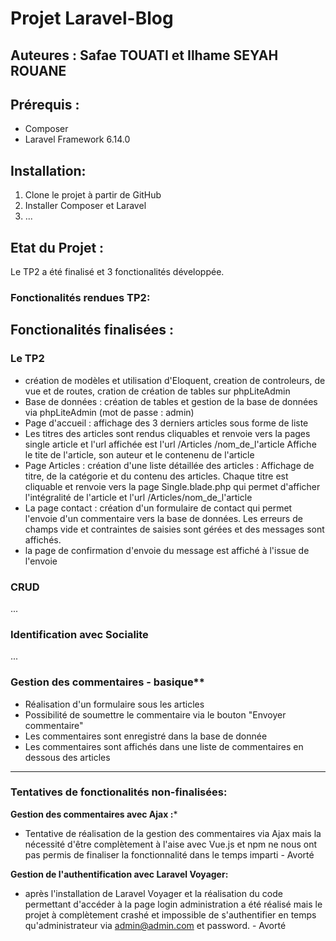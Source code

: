 # Projet Laravel-Blog
## Auteures : Safae TOUATI et Ilhame SEYAH ROUANE

## Prérequis :

-   Composer
-   Laravel Framework 6.14.0

## Installation:
1.  Clone le projet à partir de GitHub
2. Installer Composer et Laravel
3. ...

## Etat du Projet :
Le TP2 a été finalisé et 3 fonctionalités développée.

### Fonctionalités rendues TP2:


## Fonctionalités finalisées :

### Le TP2
- création de modèles et utilisation d'Eloquent, creation de controleurs, de vue et de routes, cration de  création de tables sur phpLiteAdmin
- Base de données : création de tables et gestion de la base de données via phpLiteAdmin (mot de passe : admin)
- Page d'accueil : affichage des 3 derniers articles sous forme de liste
- Les titres des articles sont rendus cliquables et renvoie vers la pages single article 
    et l'url affichée est l'url /Articles  /nom_de_l'article
    Affiche le tite de l'article, son auteur et le contenenu de l'article
- Page Articles : création d'une liste détaillée des articles :
    Affichage de titre, de la catégorie et du contenu des articles.
    Chaque titre est cliquable et renvoie vers la page Single.blade.php qui permet d'afficher l'intégralité de l'article 
    et l'url /Articles/nom_de_l'article
 - La page contact : création d'un formulaire de contact qui permet l'envoie d'un commentaire vers la base de données.
    Les erreurs de champs vide et contraintes de saisies sont gérées et des messages sont affichés.
 - la page de confirmation d'envoie du message est affiché à l'issue de l'envoie
 
### CRUD
...

### Identification avec Socialite
...

### Gestion des commentaires - basique**
-   Réalisation d'un formulaire sous les articles
-   Possibilité de soumettre le commentaire via le bouton "Envoyer commentaire"
-   Les commentaires sont enregistré dans la base de donnée
-   Les commentaires sont affichés dans une liste de commentaires en dessous des articles
___________________________________________________________________________________________________________________________
### Tentatives de fonctionalités non-finalisées:

**Gestion des commentaires avec Ajax :***
-   Tentative de réalisation de la gestion des commentaires via Ajax mais la nécessité d'être complètement à l'aise avec Vue.js et npm ne nous ont pas permis de finaliser la fonctionnalité dans le temps imparti - Avorté

**Gestion de l'authentification avec Laravel Voyager:**
-   après l'installation de Laravel Voyager et la réalisation du code permettant d'accéder à la page login administration a été réalisé mais le projet à complètement crashé et impossible de s'authentifier en temps qu'administrateur via admin@admin.com et password. - Avorté
